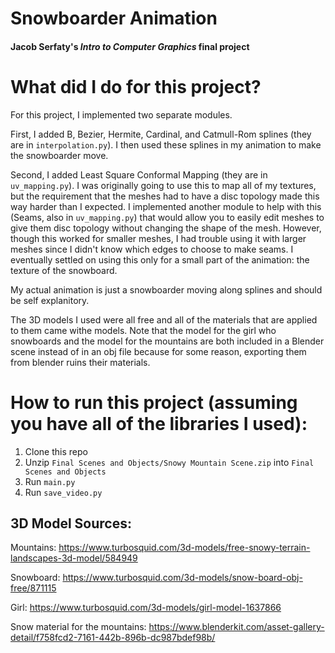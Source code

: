 # Snowboarder Animation
#### Jacob Serfaty's *Intro to Computer Graphics* final project

# What did I do for this project?

For this project, I implemented two separate modules.

First, I added B, Bezier, Hermite, Cardinal, and Catmull-Rom splines (they are in `interpolation.py`). 
I then used these splines in my animation to make the snowboarder move.

Second, I added Least Square Conformal Mapping (they are in `uv_mapping.py`).
I was originally going to use this to map all of my textures, but the requirement
that the meshes had to have a disc topology made this way harder than I expected.
I implemented another module to help with this (Seams, also in `uv_mapping.py`)
that would allow you to easily edit meshes to give them disc topology without changing 
the shape of the mesh. However, though this worked for smaller meshes, I had
trouble using it with larger meshes since I didn't know which edges to choose to make
seams. I eventually settled on using this only for a small part of the animation:
the texture of the snowboard.

My actual animation is just a snowboarder moving along splines and should be self explanitory.

The 3D models I used were all free and all of the materials that are applied to them came 
withe models. Note that the model for the girl who snowboards and the model for the 
mountains are both included in a Blender scene instead of in an obj file because
for some reason, exporting them from blender ruins their materials.

# How to run this project (assuming you have all of the libraries I used):
1. Clone this repo
2. Unzip `Final Scenes and Objects/Snowy Mountain Scene.zip` into `Final Scenes and Objects`
2. Run `main.py`
3. Run `save_video.py`

## 3D Model Sources:
Mountains: https://www.turbosquid.com/3d-models/free-snowy-terrain-landscapes-3d-model/584949

Snowboard: https://www.turbosquid.com/3d-models/snow-board-obj-free/871115

Girl: https://www.turbosquid.com/3d-models/girl-model-1637866

Snow material for the mountains: https://www.blenderkit.com/asset-gallery-detail/f758fcd2-7161-442b-896b-dc987bdef98b/
